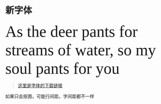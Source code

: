 # 新字体
<style>
	@font-face {
    font-family: 'segoe-script-bold';
    src: url('/resources/fonts/segoescb.ttf');
}
      span{
      	font-size:50px;
        font-family: 'segoe-script-bold';
      }
  </style>
<span styple="">
 As the deer pants for streams of water, so my soul pants for you
</span>


 > [这里是字体的下载链接](/resources/fonts/segoescb.ttf)

如果只会抠图，可能行间距，字间距都不一样
 